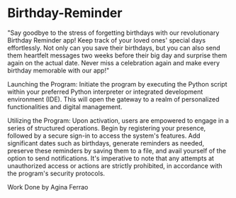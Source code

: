 # Birthday-Reminder




"Say goodbye to the stress of forgetting birthdays with our revolutionary Birthday Reminder app! Keep track of your loved ones' special days effortlessly. Not only can you save their birthdays, but you can also send them heartfelt messages two weeks before their big day and surprise them again on the actual date. Never miss a celebration again and make every birthday memorable with our app!"

Launching the Program:
Initiate the program by executing the Python script within your preferred Python interpreter or integrated development environment (IDE). This will open the gateway to a realm of personalized functionalities and digital management.

Utilizing the Program:
Upon activation, users are empowered to engage in a series of structured operations. Begin by registering your presence, followed by a secure sign-in to access the system's features. Add significant dates such as birthdays, generate reminders as needed, preserve these reminders by saving them to a file, and avail yourself of the option to send notifications. It's imperative to note that any attempts at unauthorized access or actions are strictly prohibited, in accordance with the program's security protocols.



Work Done by Agina Ferrao


